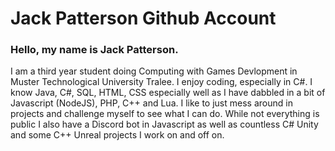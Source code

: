 # Jack Patterson Github Account

### Hello, my name is Jack Patterson.
I am a third year student doing Computing with Games Devlopment in Muster Technological University Tralee.
I enjoy coding, especially in C#.
I know Java, C#, SQL, HTML, CSS especially well as I have dabbled in a bit of Javascript (NodeJS), PHP, C++ and Lua. I like to just mess around in projects and challenge myself to see what I can do. While not everything is public I also have a Discord bot in Javascript as well as countless C# Unity and some C++ Unreal projects I work on and off on.
